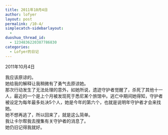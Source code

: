 ```yaml
---
title: 2011年10月4日
author: lofyer
layout: post
permalink: /10-4/
simplecatch-sidebarlayout:
  - 
duoshuo_thread_id:
  - 1234836220387786830
categories:
  - Lofyer的日记
---
```

2011年10月4日

我应该原谅的。  
她给我的解释让我稍微有了勇气去原谅她。  
那次行动发生了无法处理的意外，如她所说，遗迹守护者觉醒了，杀死了其他十一人，最近的一个是上个月被发现死于悉尼某个旅馆中。逃亡中期间她得知，守护者被设定为每年最多处决5个人，她是今年的第六个，也就是说明年守护者才会来找她。  
她不想再逃了，所以回来了，就是这么简单。  
我让卡尔帮我去搜集有关守护者的消息了。  
她仍旧记得我就好。